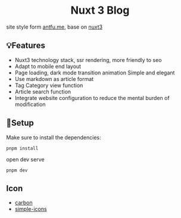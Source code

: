 <div align="center">
  <h1>Nuxt 3 Blog</h1>
</div>

site style form [antfu.me](https://antfu.me/), base on [nuxt3](https://nuxt.com/)

## 💡Features

- Nuxt3 technology stack, ssr rendering, more friendly to seo
- Adapt to mobile end layout
- Page loading, dark mode transition animation Simple and elegant
- Use markdown as article format
- Tag Category view function
- Article search function
- Integrate website configuration to reduce the mental burden of modification

## 🔎Setup
Make sure to install the dependencies:
```
pnpm install
```
open dev serve

```
pnpm dev
```
## Icon
- [carbon](https://icones.js.org/collection/carbon)
- [simple-icons](https://icones.js.org/collection/simple-icons)
